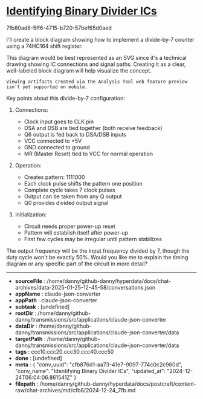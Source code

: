 # [Identifying Binary Divider ICs](https://claude.ai/chat/cfb876d1-aa73-41e7-9097-774c0c2c960d)

7fb80ad8-5ff6-4715-b720-57bef65d0aed

 I'll create a block diagram showing how to implement a divide-by-7 counter using a 74HC164 shift register.

<antThinking>This diagram would be best represented as an SVG since it's a technical drawing showing IC connections and signal paths. Creating it as a clear, well-labeled block diagram will help visualize the concept.</antThinking>
```
Viewing artifacts created via the Analysis Tool web feature preview isn’t yet supported on mobile.
```



Key points about this divide-by-7 configuration:

1. Connections:
   - Clock input goes to CLK pin
   - DSA and DSB are tied together (both receive feedback)
   - Q6 output is fed back to DSA/DSB inputs
   - VCC connected to +5V
   - GND connected to ground
   - MR (Master Reset) tied to VCC for normal operation

2. Operation:
   - Creates pattern: 1111000
   - Each clock pulse shifts the pattern one position
   - Complete cycle takes 7 clock pulses
   - Output can be taken from any Q output
   - Q0 provides divided output signal

3. Initialization:
   - Circuit needs proper power-up reset
   - Pattern will establish itself after power-up
   - First few cycles may be irregular until pattern stabilizes

The output frequency will be the input frequency divided by 7, though the duty cycle won't be exactly 50%. Would you like me to explain the timing diagram or any specific part of the circuit in more detail?

---

* **sourceFile** : /home/danny/github-danny/hyperdata/docs/chat-archives/data-2025-01-25-12-45-58/conversations.json
* **appName** : claude-json-converter
* **appPath** : claude-json-converter
* **subtask** : [undefined]
* **rootDir** : /home/danny/github-danny/transmissions/src/applications/claude-json-converter
* **dataDir** : /home/danny/github-danny/transmissions/src/applications/claude-json-converter/data
* **targetPath** : /home/danny/github-danny/transmissions/src/applications/claude-json-converter/data
* **tags** : ccc10.ccc20.ccc30.ccc40.ccc50
* **done** : [undefined]
* **meta** : {
  "conv_uuid": "cfb876d1-aa73-41e7-9097-774c0c2c960d",
  "conv_name": "Identifying Binary Divider ICs",
  "updated_at": "2024-12-24T06:04:06.861541Z"
}
* **filepath** : /home/danny/github-danny/hyperdata/docs/postcraft/content-raw/chat-archives/md/cfb8/2024-12-24_7fb.md
